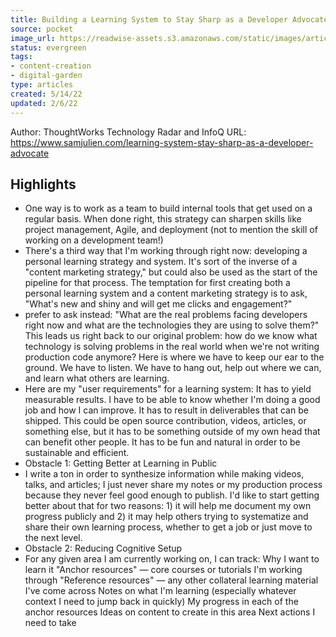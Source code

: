 ```yaml
---
title: Building a Learning System to Stay Sharp as a Developer Advocate
source: pocket
image_url: https://readwise-assets.s3.amazonaws.com/static/images/article0.00998d930354.png
status: evergreen
tags: 
- content-creation 
- digital-garden 
type: articles
created: 5/14/22
updated: 2/6/22
---
```


Author: ThoughtWorks Technology Radar and InfoQ
URL: https://www.samjulien.com/learning-system-stay-sharp-as-a-developer-advocate

## Highlights
- One way is to work as a team to build internal tools that get used on a regular basis. When done right, this strategy can sharpen skills like project management, Agile, and deployment (not to mention the skill of working on a development team!)
- There's a third way that I'm working through right now: developing a personal learning strategy and system. It's sort of the inverse of a "content marketing strategy," but could also be used as the start of the pipeline for that process. The temptation for first creating both a personal learning system and a content marketing strategy is to ask, "What's new and shiny and will get me clicks and engagement?"
- prefer to ask instead: "What are the real problems facing developers right now and what are the technologies they are using to solve them?" This leads us right back to our original problem: how do we know what technology is solving problems in the real world when we're not writing production code anymore? Here is where we have to keep our ear to the ground. We have to listen. We have to hang out, help out where we can, and learn what others are learning.
- Here are my "user requirements" for a learning system:
  It has to yield measurable results. I have to be able to know whether I'm doing a good job and how I can improve.
  It has to result in deliverables that can be shipped. This could be open source contribution, videos, articles, or something else, but it has to be something outside of my own head that can benefit other people.
  It has to be fun and natural in order to be sustainable and efficient.
- Obstacle 1: Getting Better at Learning in Public
- I write a ton in order to synthesize information while making videos, talks, and articles; I just never share my notes or my production process because they never feel good enough to publish. I'd like to start getting better about that for two reasons: 1) it will help me document my own progress publicly and 2) it may help others trying to systematize and share their own learning process, whether to get a job or just move to the next level.
- Obstacle 2: Reducing Cognitive Setup
- For any given area I am currently working on, I can track:
  Why I want to learn it
  "Anchor resources" — core courses or tutorials I'm working through
  "Reference resources" — any other collateral learning material I've come across
  Notes on what I'm learning (especially whatever context I need to jump back in quickly)
  My progress in each of the anchor resources
  Ideas on content to create in this area
  Next actions I need to take
